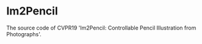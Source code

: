 # Im2Pencil
The source code of CVPR19 'Im2Pencil: Controllable Pencil Illustration from Photographs'.
